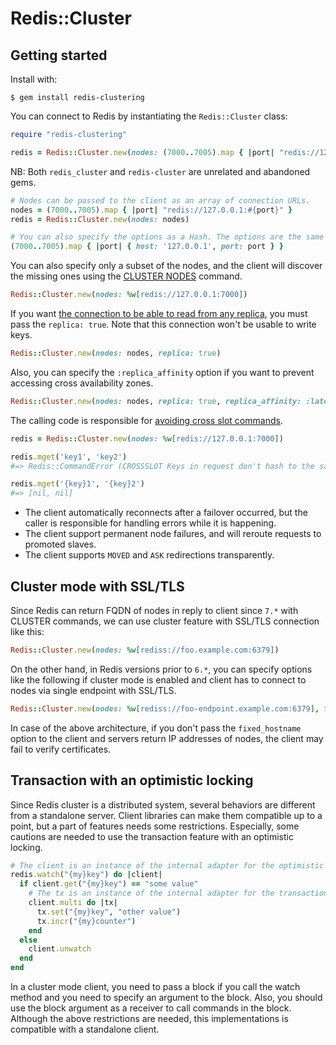 # Redis::Cluster

## Getting started

Install with:

```
$ gem install redis-clustering
```

You can connect to Redis by instantiating the `Redis::Cluster` class:

```ruby
require "redis-clustering"

redis = Redis::Cluster.new(nodes: (7000..7005).map { |port| "redis://127.0.0.1:#{port}" })
```

NB: Both `redis_cluster` and `redis-cluster` are unrelated and abandoned gems.

```ruby
# Nodes can be passed to the client as an array of connection URLs.
nodes = (7000..7005).map { |port| "redis://127.0.0.1:#{port}" }
redis = Redis::Cluster.new(nodes: nodes)

# You can also specify the options as a Hash. The options are the same as for a single server connection.
(7000..7005).map { |port| { host: '127.0.0.1', port: port } }
```

You can also specify only a subset of the nodes, and the client will discover the missing ones using the [CLUSTER NODES](https://redis.io/commands/cluster-nodes) command.

```ruby
Redis::Cluster.new(nodes: %w[redis://127.0.0.1:7000])
```

If you want [the connection to be able to read from any replica](https://redis.io/commands/readonly), you must pass the `replica: true`. Note that this connection won't be usable to write keys.

```ruby
Redis::Cluster.new(nodes: nodes, replica: true)
```

Also, you can specify the `:replica_affinity` option if you want to prevent accessing cross availability zones.

```ruby
Redis::Cluster.new(nodes: nodes, replica: true, replica_affinity: :latency)
```

The calling code is responsible for [avoiding cross slot commands](https://redis.io/topics/cluster-spec#keys-distribution-model).

```ruby
redis = Redis::Cluster.new(nodes: %w[redis://127.0.0.1:7000])

redis.mget('key1', 'key2')
#=> Redis::CommandError (CROSSSLOT Keys in request don't hash to the same slot)

redis.mget('{key}1', '{key}2')
#=> [nil, nil]
```

* The client automatically reconnects after a failover occurred, but the caller is responsible for handling errors while it is happening.
* The client support permanent node failures, and will reroute requests to promoted slaves.
* The client supports `MOVED` and `ASK` redirections transparently.

## Cluster mode with SSL/TLS
Since Redis can return FQDN of nodes in reply to client since `7.*` with CLUSTER commands, we can use cluster feature with SSL/TLS connection like this:

```ruby
Redis::Cluster.new(nodes: %w[rediss://foo.example.com:6379])
```

On the other hand, in Redis versions prior to `6.*`, you can specify options like the following if cluster mode is enabled and client has to connect to nodes via single endpoint with SSL/TLS.

```ruby
Redis::Cluster.new(nodes: %w[rediss://foo-endpoint.example.com:6379], fixed_hostname: 'foo-endpoint.example.com')
```

In case of the above architecture, if you don't pass the `fixed_hostname` option to the client and servers return IP addresses of nodes, the client may fail to verify certificates.

## Transaction with an optimistic locking
Since Redis cluster is a distributed system, several behaviors are different from a standalone server.
Client libraries can make them compatible up to a point, but a part of features needs some restrictions.
Especially, some cautions are needed to use the transaction feature with an optimistic locking.

```ruby
# The client is an instance of the internal adapter for the optimistic locking
redis.watch("{my}key") do |client|
  if client.get("{my}key") == "some value"
    # The tx is an instance of the internal adapter for the transaction
    client.multi do |tx|
      tx.set("{my}key", "other value")
      tx.incr("{my}counter")
    end
  else
    client.unwatch
  end
end
```

In a cluster mode client, you need to pass a block if you call the watch method and you need to specify an argument to the block.
Also, you should use the block argument as a receiver to call commands in the block.
Although the above restrictions are needed, this implementations is compatible with a standalone client.
